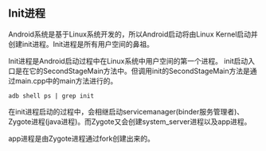 ## Init进程

Android系统是基于Linux系统开发的，所以Android启动将由Linux Kernel启动并创建init进程。Init进程是所有用户空间的鼻祖。

Init进程是Android启动过程中在Linux系统中用户空间的第一个进程。
init启动入口是在它的SecondStageMain方法中。但调用init的SecondStageMain方法是通过main.cpp中的main方法进行的。



```shell
adb shell ps | grep init
```


在init进程启动的过程中，会相继启动servicemanager(binder服务管理者)、Zygote进程(java进程)。而Zygote又会创建system_server进程以及app进程。



app进程是由Zygote进程通过fork创建出来的。

